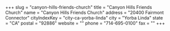 +++
slug = "canyon-hills-friends-church"
title = "Canyon Hills Friends Church"
name = "Canyon Hills Friends Church"
address = "20400 Fairmont Connector"
cityIndexKey = "city-ca-yorba-linda"
city = "Yorba Linda"
state = "CA"
postal = "92886"
website = ""
phone = "714-695-0100"
fax = ""
+++
